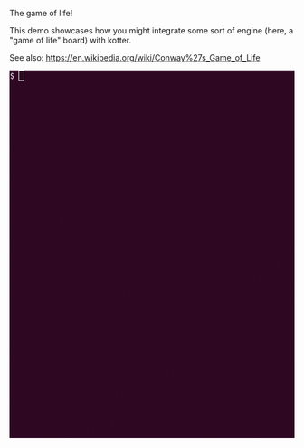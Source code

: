 The game of life!

This demo showcases how you might integrate some sort of engine (here, a "game of life" board) with kotter.

See also: https://en.wikipedia.org/wiki/Conway%27s_Game_of_Life

![Example in action](https://github.com/varabyte/media/raw/main/kotter/screencasts/kotter-life.gif)